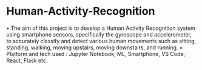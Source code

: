 # Human-Activity-Recognition

•	The aim of this project is to develop a Human Activity Recognition system using smartphone sensors, specifically the gyroscope and accelerometer, to accurately classify and detect various human movements such as sitting, standing, walking, moving upstairs, moving downstairs, and running.
•	Platform and tech used : Jupyter Notebook, ML, Smartphone, VS Code, React, Flask etc.
